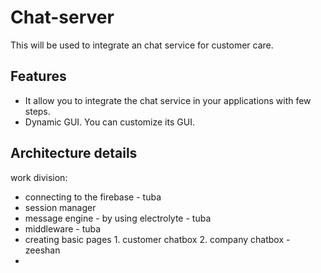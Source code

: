 # Chat-server
This will be used to integrate an chat service for customer care.

## Features
- It allow you to integrate the chat service in your applications with few steps.
- Dynamic GUI. You can customize its GUI.

## Architecture details
work division:
- connecting to the firebase  - tuba
- session manager
- message engine - by using electrolyte - tuba
- middleware - tuba
- creating basic pages 1. customer chatbox 2. company chatbox - zeeshan
-  
